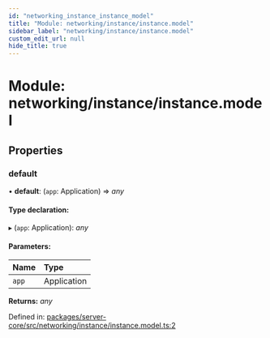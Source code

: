 ```yaml
---
id: "networking_instance_instance_model"
title: "Module: networking/instance/instance.model"
sidebar_label: "networking/instance/instance.model"
custom_edit_url: null
hide_title: true
---
```


# Module: networking/instance/instance.model

## Properties

### default

• **default**: (`app`: Application) => *any*

#### Type declaration:

▸ (`app`: Application): *any*

#### Parameters:

Name | Type |
:------ | :------ |
`app` | Application |

**Returns:** *any*

Defined in: [packages/server-core/src/networking/instance/instance.model.ts:2](https://github.com/xr3ngine/xr3ngine/blob/716a06460/packages/server-core/src/networking/instance/instance.model.ts#L2)
